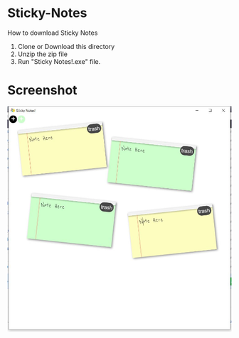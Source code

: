 # Sticky-Notes

How to download Sticky Notes 
1. Clone or Download this directory 
2. Unzip the zip file 
3. Run "Sticky Notes!.exe" file.


# Screenshot 
![Screenshot picture](https://github.com/Debkanya-Mazumder/Sticky-Notes/blob/master/StickyNotes.JPG?raw=true "Screenshot of the application")
